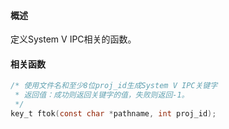 #### 概述

定义System V IPC相关的函数。

#### 相关函数

```c
/* 使用文件名和至少8位proj_id生成System V IPC关键字
 * 返回值：成功则返回关键字的值，失败则返回-1。
 */
key_t ftok(const char *pathname, int proj_id);
```

